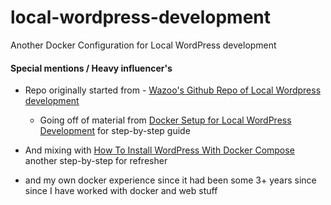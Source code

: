 # local-wordpress-development
Another Docker Configuration for Local WordPress development


#### Special mentions / Heavy influencer's

* Repo originally started from - [Wazoo's Github Repo of Local Wordpress development](https://github.com/wazooinc/local-wordpress-development)

   * Going off of material from [Docker Setup for Local WordPress Development](https://www.youtube.com/watch?v=GG2k-La5t3or) for step-by-step guide

* And mixing with [How To Install WordPress With Docker Compose](https://www.digitalocean.com/community/tutorials/how-to-install-wordpress-with-docker-compose) another step-by-step for refresher

* and my own docker experience since it had been some 3+ years since since I have worked with docker and web stuff
